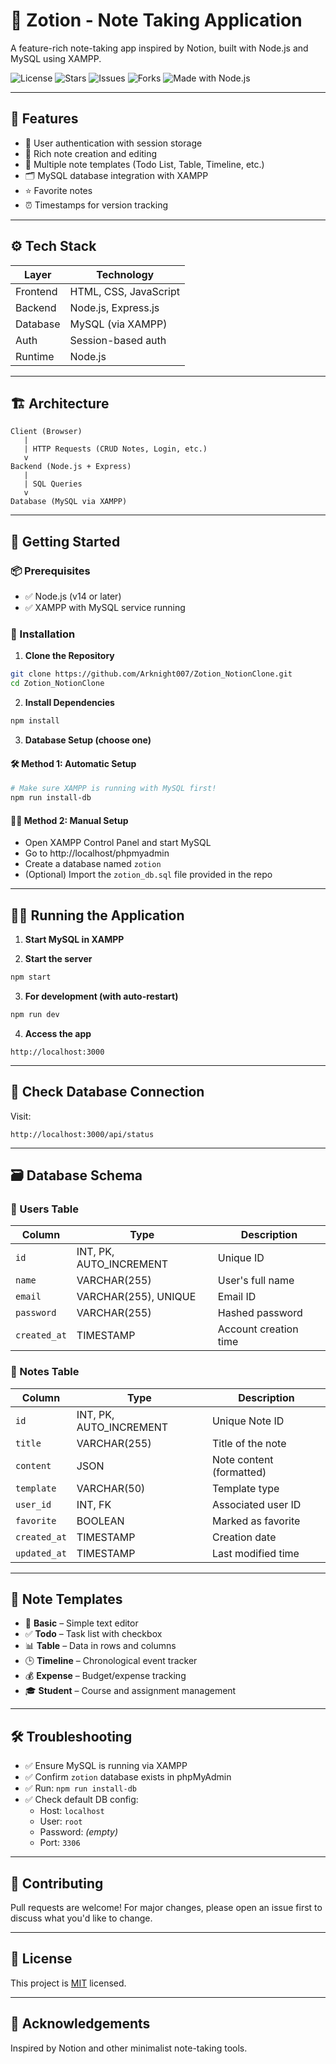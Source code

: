 # 📒 Zotion - Note Taking Application

A feature-rich note-taking app inspired by Notion, built with Node.js and MySQL using XAMPP.

![License](https://img.shields.io/github/license/Arknight007/Zotion_NotionClone?style=flat-circle)  ![Stars](https://img.shields.io/github/stars/Arknight007/Zotion_NotionClone?style=flat-circle)  ![Issues](https://img.shields.io/github/issues/Arknight007/Zotion_NotionClone?style=flat-circle)  ![Forks](https://img.shields.io/github/forks/Arknight007/Zotion_NotionClone?style=flat-circle)  ![Made with Node.js](https://img.shields.io/badge/Made%20with-Node.js-green?style=flat-circle)

---

## 🧠 Features

- 🔐 User authentication with session storage  
- 📝 Rich note creation and editing  
- 🧩 Multiple note templates (Todo List, Table, Timeline, etc.)  
- 🗂️ MySQL database integration with XAMPP  
- ⭐ Favorite notes  
- ⏰ Timestamps for version tracking  

---

## ⚙️ Tech Stack

| Layer     | Technology            |
|-----------|------------------------|
| Frontend  | HTML, CSS, JavaScript  |
| Backend   | Node.js, Express.js    |
| Database  | MySQL (via XAMPP)      |
| Auth      | Session-based auth     |
| Runtime   | Node.js                |

---

## 🏗️ Architecture

```
Client (Browser)
   |
   | HTTP Requests (CRUD Notes, Login, etc.)
   v
Backend (Node.js + Express)
   |
   | SQL Queries
   v
Database (MySQL via XAMPP)
```

---

## 🚀 Getting Started

### 📦 Prerequisites

- ✅ Node.js (v14 or later)  
- ✅ XAMPP with MySQL service running

### 🔧 Installation

1. **Clone the Repository**

```bash
git clone https://github.com/Arknight007/Zotion_NotionClone.git
cd Zotion_NotionClone
```

2. **Install Dependencies**

```bash
npm install
```

3. **Database Setup (choose one)**

#### 🛠️ Method 1: Automatic Setup

```bash
# Make sure XAMPP is running with MySQL first!
npm run install-db
```

#### 🧑‍🔧 Method 2: Manual Setup

- Open XAMPP Control Panel and start MySQL  
- Go to http://localhost/phpmyadmin  
- Create a database named `zotion`  
- (Optional) Import the `zotion_db.sql` file provided in the repo  

---

## 🏃‍♂️ Running the Application

1. **Start MySQL in XAMPP**

2. **Start the server**

```bash
npm start
```

3. **For development (with auto-restart)**

```bash
npm run dev
```

4. **Access the app**

```
http://localhost:3000
```

---

## 🧪 Check Database Connection

Visit:  
```
http://localhost:3000/api/status
```

---

## 🗃️ Database Schema

### 🔐 Users Table

| Column       | Type                    | Description             |
|--------------|-------------------------|-------------------------|
| `id`         | INT, PK, AUTO_INCREMENT | Unique ID               |
| `name`       | VARCHAR(255)           | User's full name        |
| `email`      | VARCHAR(255), UNIQUE   | Email ID                |
| `password`   | VARCHAR(255)           | Hashed password         |
| `created_at` | TIMESTAMP              | Account creation time   |

### 📝 Notes Table

| Column       | Type                    | Description              |
|--------------|-------------------------|--------------------------|
| `id`         | INT, PK, AUTO_INCREMENT | Unique Note ID           |
| `title`      | VARCHAR(255)           | Title of the note        |
| `content`    | JSON                   | Note content (formatted) |
| `template`   | VARCHAR(50)            | Template type            |
| `user_id`    | INT, FK                | Associated user ID       |
| `favorite`   | BOOLEAN                | Marked as favorite       |
| `created_at` | TIMESTAMP              | Creation date            |
| `updated_at` | TIMESTAMP              | Last modified time       |

---

## 🧱 Note Templates

- 📄 **Basic** – Simple text editor  
- ✅ **Todo** – Task list with checkbox  
- 📊 **Table** – Data in rows and columns  
- 🕒 **Timeline** – Chronological event tracker  
- 💰 **Expense** – Budget/expense tracking  
- 🎓 **Student** – Course and assignment management  

---

## 🛠 Troubleshooting

- ✅ Ensure MySQL is running via XAMPP  
- ✅ Confirm `zotion` database exists in phpMyAdmin  
- ✅ Run: `npm run install-db`  
- ✅ Check default DB config:  
  - Host: `localhost`  
  - User: `root`  
  - Password: _(empty)_  
  - Port: `3306`  

---

## 📌 Contributing

Pull requests are welcome! For major changes, please open an issue first to discuss what you'd like to change.

---

## 📃 License

This project is [MIT](LICENSE) licensed.

---

## 🙌 Acknowledgements

Inspired by Notion and other minimalist note-taking tools.
